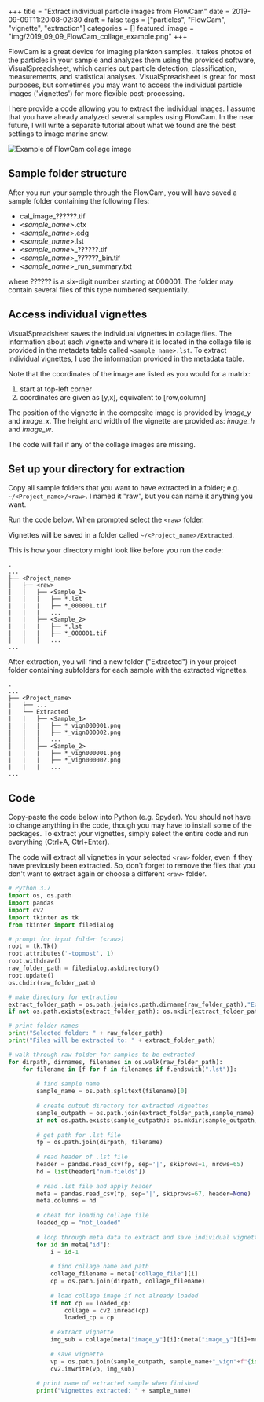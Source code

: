 +++
title = "Extract individual particle images from FlowCam"
date = 2019-09-09T11:20:08-02:30
draft = false
tags = ["particles", "FlowCam", "vignette", "extraction"]
categories = []
featured_image = "img/2019_09_09_FlowCam_collage_example.png"
+++

FlowCam is a great device for imaging plankton samples. It takes photos of the particles in your sample and analyzes them using the provided software, VisualSpreadsheet, which carries out particle detection, classification, measurements, and statistical analyses. VisualSpreadsheet is great for most purposes, but sometimes you may want to access the individual particle images ('vignettes') for more flexible post-processing.

I here provide a code allowing you to extract the individual images. I assume that you have already analyzed several samples using FlowCam. In the near future, I will write a separate tutorial about what we found are the best settings to image marine snow.

![Example of FlowCam collage image](/img/2019_09_09_FlowCam_collage_example.png)

## Sample folder structure
After you run your sample through the FlowCam, you will have saved a sample folder containing the following files:

* cal\_image\_??????.tif
* \<*sample_name*>.ctx
* \<*sample_name*>.edg
* \<*sample_name*>.lst
* \<*sample_name*>\_??????.tif
* \<*sample_name*>\_??????\_bin.tif
* \<*sample_name*>\_run\_summary.txt

where ?????? is a six-digit number starting at 000001. The folder may contain several files of this type numbered sequentially.

## Access individual vignettes
VisualSpreadsheet saves the individual vignettes in collage files. The information about each vignette and where it is located in the collage file is provided in the metadata table called `<sample_name>.lst`. To extract individual vignettes, I use the information provided in the metadata table.

Note that the coordinates of the image are listed as you would for a matrix:

1. start at top-left corner
2. coordinates are given as [y,x], equivalent to [row,column]

The position of the vignette in the composite image is provided by
  *image_y* and *image_x*. The height and width of the vignette are provided as:
  *image_h* and *image_w*.

The code will fail if any of the collage images are missing.

## Set up your directory for extraction
Copy all sample folders that you want to have extracted in a folder; e.g. `~/<Project_name>/<raw>`. I named it "raw", but you can name it anything you want.

Run the code below. When prompted select the `<raw>` folder.

Vignettes will be saved in a folder called `~/<Project_name>/Extracted`.

This is how your directory might look like before you run the code:
```
.
...
├── <Project_name>
|   ├── <raw>
|   |   ├── <Sample_1>
|   |   |   ├── *.lst
|   |   |   ├── *_000001.tif
|   |   |   ...
|   |   ├── <Sample_2>
|   |   |   ├── *.lst
|   |   |   ├── *_000001.tif
|   |   |   ...
...
```

After extraction, you will find a new folder ("Extracted") in your project folder containing subfolders for each sample with the extracted vignettes.

```
.
...
├── <Project_name>
|   ├── ...
|   └── Extracted
|   |   ├── <Sample_1>
|   |   |   ├── *_vign000001.png
|   |   |   ├── *_vign000002.png
|   |   |   ...
|   |   ├── <Sample_2>
|   |   |   ├── *_vign000001.png
|   |   |   ├── *_vign000002.png
|   |   |   ...
...
```

## Code 
Copy-paste the code below into Python (e.g. Spyder). You should not have to change anything in the code, though you may have to install some of the packages. To extract your vignettes, simply select the entire code and run everything (Ctrl+A, Ctrl+Enter).

The code will extract all vignettes in your selected `<raw>` folder, even if they have previously been extracted. So, don't forget to remove the files that you don't want to extract again or choose a different `<raw>` folder.

```py
# Python 3.7
import os, os.path
import pandas
import cv2
import tkinter as tk
from tkinter import filedialog

# prompt for input folder (<raw>)
root = tk.Tk()
root.attributes('-topmost', 1)
root.withdraw()
raw_folder_path = filedialog.askdirectory()
root.update()
os.chdir(raw_folder_path)

# make directory for extraction
extract_folder_path = os.path.join(os.path.dirname(raw_folder_path),"Extracted")
if not os.path.exists(extract_folder_path): os.mkdir(extract_folder_path)

# print folder names
print("Selected folder: " + raw_folder_path)
print("Files will be extracted to: " + extract_folder_path)

# walk through raw folder for samples to be extracted
for dirpath, dirnames, filenames in os.walk(raw_folder_path):
    for filename in [f for f in filenames if f.endswith(".lst")]:
        
        # find sample name
        sample_name = os.path.splitext(filename)[0]
        
        # create output directory for extracted vignettes
        sample_outpath = os.path.join(extract_folder_path,sample_name)
        if not os.path.exists(sample_outpath): os.mkdir(sample_outpath)
        
        # get path for .lst file
        fp = os.path.join(dirpath, filename)
 
        # read header of .lst file
        header = pandas.read_csv(fp, sep='|', skiprows=1, nrows=65)
        hd = list(header["num-fields"])
        
        # read .lst file and apply header
        meta = pandas.read_csv(fp, sep='|', skiprows=67, header=None)
        meta.columns = hd
        
        # cheat for loading collage file
        loaded_cp = "not_loaded"
        
        # loop through meta data to extract and save individual vignettes 
        for id in meta["id"]:  
            i = id-1
            
            # find collage name and path
            collage_filename = meta["collage_file"][i]
            cp = os.path.join(dirpath, collage_filename)
           
            # load collage image if not already loaded         
            if not cp == loaded_cp: 
                collage = cv2.imread(cp)
                loaded_cp = cp
           
            # extract vignette
            img_sub = collage[meta["image_y"][i]:(meta["image_y"][i]+meta["image_h"][i]), meta["image_x"][i]:(meta["image_x"][i]+meta["image_w"][i])]
            
            # save vignette
            vp = os.path.join(sample_outpath, sample_name+"_vign"+f"{id:06d}"+".png") 
            cv2.imwrite(vp, img_sub)
        
        # print name of extracted sample when finished
        print("Vignettes extracted: " + sample_name)
```